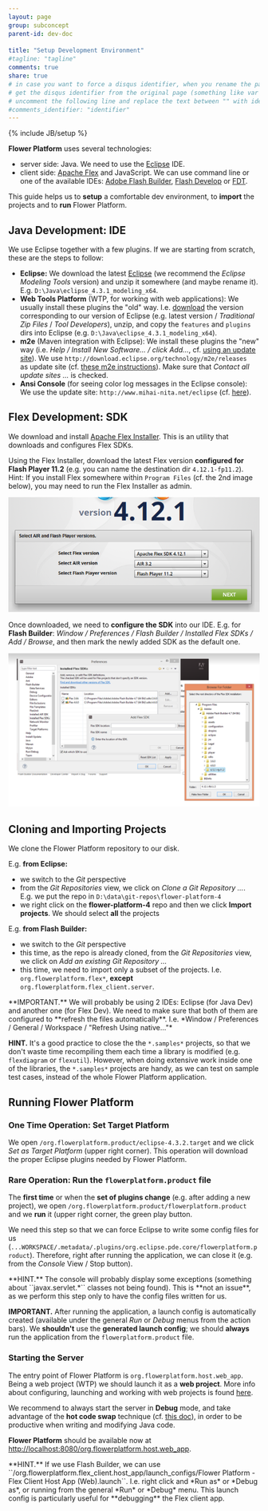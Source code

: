 ```yaml
---
layout: page
group: subconcept
parent-id: dev-doc

title: "Setup Development Environment"
#tagline: "tagline"
comments: true
share: true
# in case you want to force a disqus identifier, when you rename the page
# get the disqus identifier from the original page (something like var disqus_identifier = 'ident';),
# uncomment the following line and replace the text between "" with ident
#comments_identifier: "identifier"
---
```

{% include JB/setup %}

**Flower Platform** uses several technologies:

* server side: Java. We need to use the [Eclipse](http://www.eclipse.org) IDE.
* client side: [Apache Flex](http://flex.apache.org/) and JavaScript. We can use command line or one of the available IDEs: [Adobe Flash Builder](http://www.adobe.com/products/flash-builder.html), [Flash Develop](http://www.flashdevelop.org/) or [FDT](http://fdt.powerflasher.com/).

This guide helps us to **setup** a comfortable dev environment, to **import** the projects and to **run** Flower Platform.

<!-- more -->

## Java Development: IDE

We use Eclipse together with a few plugins. If we are starting from scratch, these are the steps to follow:

* **Eclipse:** We download the latest [Eclipse](http://eclipse.org/downloads/) (we recommend the *Eclipse Modeling Tools* version) and unzip it somewhere (and maybe rename it). E.g. ``D:\Java\eclipse_4.3.1_modeling_x64``.
* **Web Tools Platform** (WTP, for working with web applications): We usually install these plugins the "old" way. I.e. [download](http://download.eclipse.org/webtools/downloads/) the version corresponding to our version of Eclipse (e.g. latest version / *Traditional Zip Files* / *Tool Developers*), unzip, and copy the ``features`` and ``plugins`` dirs into Eclipse (e.g. ``D:\Java\eclipse_4.3.1_modeling_x64``).
* **m2e** (Maven integration with Eclipse): We install these plugins the "new" way (i.e. *Help / Install New Software... / click Add...*, cf. [using an update site](http://help.eclipse.org/juno/index.jsp?topic=%2Forg.eclipse.platform.doc.user%2Ftasks%2Ftasks-127.htm)). We use ``http://download.eclipse.org/technology/m2e/releases `` as update site (cf. [these m2e instructions](https://www.eclipse.org/m2e/download/)). Make sure that *Contact all update sites ...* is checked.
* **Ansi Console** (for seeing color log messages in the Eclipse console): We use the update site: ``http://www.mihai-nita.net/eclipse`` (cf. [here](http://mihai-nita.net/java/)).

## Flex Development: SDK

We download and install [Apache Flex Installer](http://flex.apache.org/installer.html). This is an utility that downloads and configures Flex SDKs.

Using the Flex Installer, download the latest Flex version **configured for Flash Player 11.2** (e.g. you can name the destination dir ``4.12.1-fp11.2``).<br/>
<span class="label label-primary">Hint:</span> If you install Flex somewhere within ``Program Files`` (cf. the 2nd image below), you may need to run the Flex Installer as admin.

<img class="img-thumbnail center-block" src="select-flex-sdk.png"/>

Once downloaded, we need to **configure the SDK** into our IDE. E.g. for **Flash Builder**: *Window / Preferences / Flash Builder / Installed Flex SDKs / Add / Browse*, and then mark the newly added SDK as the default one.

<img class="img-thumbnail center-block" src="sdk-config-flex-in-flash-builder.png"/>

## Cloning and Importing Projects

We clone the Flower Platform repository to our disk.

E.g. **from Eclipse:**

* we switch to the *Git* perspective
* from the *Git Repositories* view, we click on *Clone a Git Repository ...*. E.g. we put the repo in ``D:\data\git-repos\flower-platform-4``
* we right click on the **flower-platform-4** repo and then we click **Import projects**. We should select **all** the projects

E.g. **from Flash Builder:**

* we switch to the *Git* perspective
* this time, as the repo is already cloned, from the *Git Repositories* view, we click on *Add an existing Git Repository ...*
* this time, we need to import only a subset of the projects. I.e. ``org.flowerplatform.flex*``, **except** ``org.flowerplatform.flex_client.server``.

<div markdown="1" class="alert alert-warning">**IMPORTANT.** We will probably be using 2 IDEs: Eclipse (for Java Dev) and another one (for Flex Dev). We need to make sure that both of them are configured to **refresh the files automatically**. I.e. *Window / Preferences / General / Workspace / "Refresh Using native..."*

**HINT.** It's a good practice to close the the ``*.samples*`` projects, so that we don't waste time recompiling them each time a library is modified (e.g. ``flexdiagram`` or ``flexutil``). However, when doing extensive work inside one of the libraries, the ``*.samples*`` projects are handy, as we can test on sample test cases, instead of the whole Flower Platform application.
</div>

## Running Flower Platform

### One Time Operation: Set Target Platform

We open ``/org.flowerplatform.product/eclipse-4.3.2.target`` and we click *Set as Target Platform* (upper right corner). This operation will download the proper Eclipse plugins needed by Flower Platform.

### Rare Operation: Run the ``flowerplatform.product`` file

The **first time** or when the **set of plugins change** (e.g. after adding a new project), we open ``/org.flowerplatform.product/flowerplatform.product`` and we **run** it (upper right corner, the green play button. 

We need this step so that we can force Eclipse to write some config files for us (``...WORKSPACE/.metadata/.plugins/org.eclipse.pde.core/flowerplatform.product``). Therefore, right after running the application, we can close it (e.g. from the *Console* View / Stop button).

<div markdown="1" class="alert alert-warning">
**HINT.** The console will probably display some exceptions (something about ``javax.servlet.*`` classes not being found). This is **not an issue**, as we perform this step only to have the config files written for us.

**IMPORTANT.** After running the application, a launch config is automatically created (available under the general *Run* or *Debug* menus from the action bars). We **shouldn't** use the **generated launch config**; we should **always** run the application from the ``flowerplatform.product`` file.
</div>

### Starting the Server

The entry point of Flower Platform is ``org.flowerplatform.host.web_app``. Being a web project (WTP) we should launch it as a **web project**. More info about configuring, launching and working with web projects is found [here](TODO).

We recommend to always start the server in **Debug** mode, and take advantage of the **hot code swap** technique (cf. [this doc](TODO)), in order to be productive when writing and modifying Java code.

**Flower Platform** should be available now at [http://localhost:8080/org.flowerplatform.host.web_app](http://localhost:8080/org.flowerplatform.host.web_app).

<div markdown="1" class="alert alert-info">
**HINT.** If we use Flash Builder, we can use ``/org.flowerplatform.flex_client.host_app/launch_configs/Flower Platform - Flex Client Host App (Web).launch``. I.e. right click and *Run as* or *Debug as*, or running from the general *Run* or *Debug* menu. This launch config is particularly useful for **debugging** the Flex client app.
</div>
